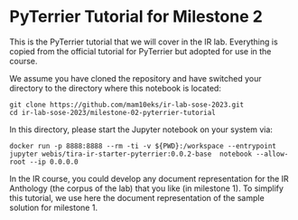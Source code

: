 # PyTerrier Tutorial for Milestone 2

This is the PyTerrier tutorial that we will cover in the IR lab.
Everything is copied from the official tutorial for PyTerrier but adopted for use in the course.

We assume you have cloned the repository and have switched your directory to the directory where this notebook is located:

```
git clone https://github.com/mam10eks/ir-lab-sose-2023.git
cd ir-lab-sose-2023/milestone-02-pyterrier-tutorial
```

In this directory, please start the Jupyter notebook on your system via:

```
docker run -p 8888:8888 --rm -ti -v ${PWD}:/workspace --entrypoint jupyter webis/tira-ir-starter-pyterrier:0.0.2-base  notebook --allow-root --ip 0.0.0.0
```

In the IR course, you could develop any document representation for the IR Anthology (the corpus of the lab) that you like (in milestone 1). To simplify this tutorial, we use here the document representation of the sample solution for milestone 1.

